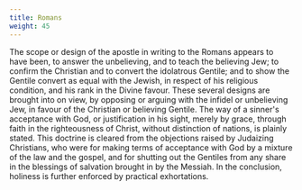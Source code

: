 ```yaml
---
title: Romans
weight: 45
---
```


The scope or design of the apostle in writing to the Romans appears to have been, to answer the unbelieving, and to teach the believing Jew; to confirm the Christian and to convert the idolatrous Gentile; and to show the Gentile convert as equal with the Jewish, in respect of his religious condition, and his rank in the Divine favour. These several designs are brought into on view, by opposing or arguing with the infidel or unbelieving Jew, in favour of the Christian or believing
  Gentile. The way of a sinner's acceptance with God, or justification in his sight, merely by grace, through faith in the righteousness of Christ, without distinction of nations, is plainly stated. This doctrine is cleared from the objections raised by Judaizing Christians, who were for making terms of acceptance with God by a mixture of the law and the gospel, and for shutting out the Gentiles from any share in the blessings of salvation brought in by the Messiah. In the conclusion, holiness is
  further enforced by practical exhortations.
